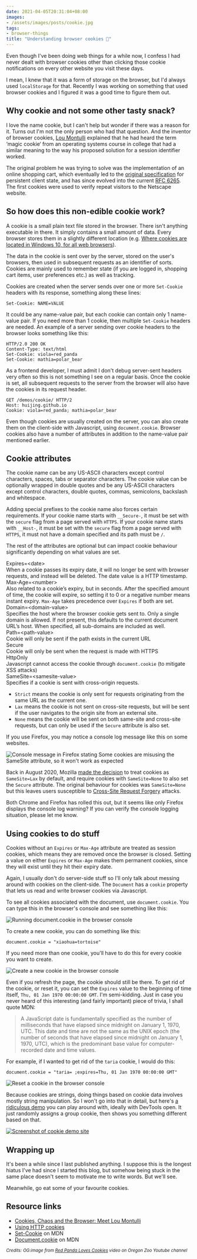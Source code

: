 ```yaml
---
date: 2021-04-05T20:31:04+08:00
images: 
- /assets/images/posts/cookie.jpg
tags:
- browser-things
title: "Understanding browser cookies 🍪"
---
```

Even though I've been doing web things for a while now, I confess I had never dealt with browser cookies other than clicking those cookie notifications on every other website you visit these days.

I mean, I knew that it was a form of storage on the browser, but I'd always used `localStorage` for that. Recently I was working on something that used browser cookies and I figured it was a good time to figure them out.

## Why cookie and not some other tasty snack?

I love the name cookie, but I can't help but wonder if there was a reason for it. Turns out I'm not the only person who had that question. And the inventor of browser cookies, [Lou Montulli](http://montulli.blogspot.com/2013/05/the-reasoning-behind-web-cookies.html) explained that he had heard the term ‘magic cookie‘ from an operating systems course in college that had a similar meaning to the way his proposed solution for a session identifier worked.

The original problem he was trying to solve was the implementation of an online shopping cart, which eventually led to the [original specification](https://curl.se/rfc/cookie_spec.html) for persistent client state, and has since evolved into the current [RFC 6265](https://tools.ietf.org/html/rfc6265). The first cookies were used to verify repeat visitors to the Netscape website.

## So how does this non-edible cookie work?

A cookie is a small plain text file stored in the browser. There isn't anything executable in there. It simply contains a small amount of data. Every browser stores them in a slightly different location (e.g. [Where cookies are located in Windows 10, for all web browsers](https://www.digitalcitizen.life/cookies-location-windows-10/)).

The data in the cookie is sent over by the server, stored on the user's browsers, then used in subsequent requests as an identifier of sorts. Cookies are mainly used to remember state (if you are logged in, shopping cart items, user preferences etc.) as well as tracking.

Cookies are created when the server sends over one or more `Set-Cookie` headers with its response, something along these lines:

```
Set-Cookie: NAME=VALUE
```

It could be any name-value pair, but each cookie can contain only 1 name-value pair. If you need more than 1 cookie, then multiple `Set-Cookie` headers are needed. An example of a server sending over cookie headers to the browser looks something like this:

```
HTTP/2.0 200 OK
Content-Type: text/html
Set-Cookie: viola=red_panda
Set-Cookie: mathia=polar_bear
```

As a frontend developer, I must admit I don't debug server-sent headers very often so this is not something I see on a regular basis. Once the cookie is set, all subsequent requests to the server from the browser will also have the cookies in its request header.

```
GET /demos/cookie/ HTTP/2
Host: huijing.github.io
Cookie: viola=red_panda; mathia=polar_bear
```

Even though cookies are usually created on the server, you can also create them on the client-side with Javascript, using `document.cookie`. Browser cookies also have a number of attributes in addition to the name-value pair mentioned earlier.

## Cookie attributes

The cookie name can be any US-ASCII characters except control characters, spaces, tabs or separator characters. The cookie value can be optionally wrapped in double quotes and be any US-ASCII characters except control characters, double quotes, commas, semicolons, backslash and whitespace.

Adding special prefixes to the cookie name also forces certain requirements. If your cookie name starts with `__Secure-`, it must be set with the `secure` flag from a page served with `HTTPS`. If your cookie name starts with `__Host-`, it must be set with the `secure` flag from a page served with `HTTPS`, it must not have a domain specified and its path must be `/`.

The rest of the attributes are optional but can impact cookie behaviour significantly depending on what values are set.

<div class="table">
  <div class="tr">
    <div class="th td">Expires=&lt;date&gt;</div>
    <div class="td">When a cookie passes its expiry date, it will no longer be sent with browser requests, and instead will be deleted. The date value is a HTTP timestamp.</div>
  </div>
  <div class="tr">
    <div class="th td">Max-Age=&lt;number&gt;</div>
    <div class="td">Also related to a cookie’s expiry, but in seconds. After the specified amount of time, the cookie will expire, so setting it to 0 or a negative number means instant expiry. <code>Max-Age</code> takes precedence over <code>Expires</code> if both are set.</div>
  </div>
  <div class="tr">
    <div class="th td">Domain=&lt;domain-value&gt;</div>
    <div class="td">Specifies the host where the browser cookie gets sent to. Only a single domain is allowed. If not present, this defaults to the current document URL’s host. When specified, all sub-domains are included as well.</div>
  </div>
  <div class="tr">
    <div class="th td">Path=&lt;path-value&gt;</div>
    <div class="td">Cookie will only be sent if the path exists in the current URL</div>
  </div>
  <div class="tr">
    <div class="th td">Secure</div>
    <div class="td">Cookie will only be sent when the request is made with HTTPS</div>
  </div>
  <div class="tr">
    <div class="th td">HttpOnly</div>
    <div class="td">Javascript cannot access the cookie through <code>document.cookie</code> (to mitigate XSS attacks)</div>
  </div>
  <div class="tr">
    <div class="th td">SameSite=&lt;samesite-value&gt;</div>
    <div class="td">Specifies if a cookie is sent with cross-origin requests.
      <ul>
        <li class="no-margin"><code>Strict</code> means the cookie is only sent for requests originating from the same URL as the current one.</li>
        <li class="no-margin"><code>Lax</code> means the cookie is not sent on cross-site requests, but will be sent if the user navigates to the origin site from an external site.</li>
        <li><code>None</code> means the cookie will be sent on both same-site and cross-site requests, but can only be used if the <code>Secure</code> attribute is also set.</li>
      </ul>
    </div>
  </div>
</div>

If you use Firefox, you may notice a console log message like this on some websites.

<img srcset="/assets/images/posts/cookie/samesite-480.png 480w, /assets/images/posts/cookie/samesite-640.png 640w, /assets/images/posts/cookie/samesite-960.png 960w, /assets/images/posts/cookie/samesite-1280.png 1280w" sizes="(max-width: 400px) 100vw, (max-width: 960px) 75vw, 640px" src="/assets/images/posts/cookie/samesite-640.png" alt="Console message in Firefox stating Some cookies are misusing the SameSite attribute, so it won't work as expected">

Back in August 2020, Mozilla [made the decision](https://hacks.mozilla.org/2020/08/changes-to-samesite-cookie-behavior/) to treat cookies as `SameSite=Lax` by default, and require cookies with `SameSite=None` to also set the `Secure` attribute. The original behaviour for cookies was `SameSite=None` but this leaves users susceptible to [Cross-Site Request Forgery](https://developer.mozilla.org/en-US/docs/Glossary/CSRF) attacks.

Both Chrome and Firefox has rolled this out, but it seems like only Firefox displays the console log warning? If you can verify the console logging situation, please let me know.

## Using cookies to do stuff

Cookies without an `Expires` or `Max-Age` attribute are treated as session cookies, which means they are removed once the browser is closed. Setting a value on either `Expires` or `Max-Age` makes them permanent cookies, since they will exist until they hit their expiry date.

Again, I usually don't do server-side stuff so I'll only talk about messing around with cookies on the client-side. The `Document` has a `cookie` property that lets us read and write browser cookies via Javascript.

To see all cookies associated with the document, use `document.cookie`. You can type this in the browser's console and see something like this:

<img src="/assets/images/posts/cookie/allcookies.png" srcset="/assets/images/posts/cookie/allcookies@2x.png 2x" alt="Running document.cookie in the browser console">

To create a new cookie, you can do something like this:

```
document.cookie = "xiaohua=tortoise"
```

If you need more than one cookie, you'll have to do this for every cookie you want to create.

<img src="/assets/images/posts/cookie/create.png" srcset="/assets/images/posts/cookie/create@2x.png 2x" alt="Create a new cookie in the browser console">

Even if you refresh the page, the cookie should still be there. To get rid of the cookie, or reset it, you can set the `Expires` value to the beginning of time itself, `Thu, 01 Jan 1970 00:00:00 GMT`. I'm semi-kidding. Just in case you never heard of this interesting (and fairly important) piece of trivia, I shall quote MDN:

> A JavaScript date is fundamentally specified as the number of milliseconds that have elapsed since midnight on January 1, 1970, UTC. This date and time are not the same as the UNIX epoch (the number of seconds that have elapsed since midnight on January 1, 1970, UTC), which is the predominant base value for computer-recorded date and time values.

For example, if I wanted to get rid of the `taria` cookie, I would do this:

```
document.cookie = "taria= ;expires=Thu, 01 Jan 1970 00:00:00 GMT"
```

<img src="/assets/images/posts/cookie/reset.png" srcset="/assets/images/posts/cookie/reset@2x.png 2x" alt="Reset a cookie in the browser console">

Because cookies are strings, doing things based on cookie data involves mostly string manipulation. So I won't go into that in detail, but here's [a ridiculous demo](https://huijing.github.io/demos/cookie/) you can play around with, ideally with DevTools open. It just randomly assigns a group cookie, then shows you something different based on that.

<a href="https://huijing.github.io/demos/cookie/"><img srcset="/assets/images/posts/cookie/demo-480.png 480w, /assets/images/posts/cookie/demo-640.png 640w, /assets/images/posts/cookie/demo-960.png 960w, /assets/images/posts/cookie/demo-1280.png 1280w" sizes="(max-width: 400px) 100vw, (max-width: 960px) 75vw, 640px" src="/assets/images/posts/cookie/demo-640.png" alt="Screenshot of cookie demo site"></a>

## Wrapping up

It's been a while since I last published anything. I suppose this is the longest hiatus I've had since I started this blog, but somehow being stuck in the same place doesn't seem to motivate me to write words. But we'll see.

Meanwhile, go eat some of your favourite cookies.

## Resource links

<ul>
  <li class="no-margin"><a href="https://blogs.gartner.com/martin-kihn/cookies-chaos-and-the-browser-meet-lou-montulli/">Cookies, Chaos and the Browser: Meet Lou Montulli</a></li>
  <li class="no-margin"><a href="https://developer.mozilla.org/en-US/docs/Web/HTTP/Cookies">Using HTTP cookies</a></li>
  <li class="no-margin"><a href="https://developer.mozilla.org/en-US/docs/Web/HTTP/Headers/Set-Cookie">Set-Cookie</a> on MDN</li>
  <li><a href="https://developer.mozilla.org/en-US/docs/Web/API/Document/cookie">Document.cookie</a> on MDN</li>
</ul>

<em><small>Credits: OG:image from <a href="https://youtu.be/9pfL8-MP39Y"> Red Panda Loves Cookies</a> video on Oregon Zoo Youtube channel</small></em>

